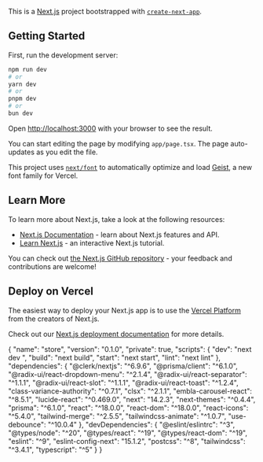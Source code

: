 This is a [Next.js](https://nextjs.org) project bootstrapped with [`create-next-app`](https://nextjs.org/docs/app/api-reference/cli/create-next-app).

## Getting Started

First, run the development server:

```bash
npm run dev
# or
yarn dev
# or
pnpm dev
# or
bun dev
```

Open [http://localhost:3000](http://localhost:3000) with your browser to see the result.

You can start editing the page by modifying `app/page.tsx`. The page auto-updates as you edit the file.

This project uses [`next/font`](https://nextjs.org/docs/app/building-your-application/optimizing/fonts) to automatically optimize and load [Geist](https://vercel.com/font), a new font family for Vercel.

## Learn More

To learn more about Next.js, take a look at the following resources:

- [Next.js Documentation](https://nextjs.org/docs) - learn about Next.js features and API.
- [Learn Next.js](https://nextjs.org/learn) - an interactive Next.js tutorial.

You can check out [the Next.js GitHub repository](https://github.com/vercel/next.js) - your feedback and contributions are welcome!

## Deploy on Vercel

The easiest way to deploy your Next.js app is to use the [Vercel Platform](https://vercel.com/new?utm_medium=default-template&filter=next.js&utm_source=create-next-app&utm_campaign=create-next-app-readme) from the creators of Next.js.

Check out our [Next.js deployment documentation](https://nextjs.org/docs/app/building-your-application/deploying) for more details.


{
  "name": "store",
  "version": "0.1.0",
  "private": true,
  "scripts": {
    "dev": "next dev ",
    "build": "next build",
    "start": "next start",
    "lint": "next lint"
  },
  "dependencies": {
    "@clerk/nextjs": "^6.9.6",
    "@prisma/client": "^6.1.0",
    "@radix-ui/react-dropdown-menu": "^2.1.4",
    "@radix-ui/react-separator": "^1.1.1",
    "@radix-ui/react-slot": "^1.1.1",
    "@radix-ui/react-toast": "^1.2.4",
    "class-variance-authority": "^0.7.1",
    "clsx": "^2.1.1",
    "embla-carousel-react": "^8.5.1",
    "lucide-react": "^0.469.0",
    "next": "14.2.3",
    "next-themes": "^0.4.4",
    "prisma": "^6.1.0",
    "react": "^18.0.0",
    "react-dom": "^18.0.0",
    "react-icons": "^5.4.0",
    "tailwind-merge": "^2.5.5",
    "tailwindcss-animate": "^1.0.7",
    "use-debounce": "^10.0.4"
  },
  "devDependencies": {
    "@eslint/eslintrc": "^3",
    "@types/node": "^20",
    "@types/react": "^19",
    "@types/react-dom": "^19",
    "eslint": "^9",
    "eslint-config-next": "15.1.2",
    "postcss": "^8",
    "tailwindcss": "^3.4.1",
    "typescript": "^5"
  }
}
